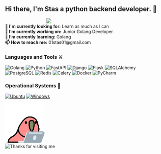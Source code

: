 <h2> Hi there, I'm Stas a python backend developer. 👋</h2>

<img align='right' src='https://media.giphy.com/media/kudIERso2pFiE/giphy.gif' width='370"'>
<br><strong>🙌 I'm currently looking for:</strong> Learn as much as I can
<br><strong>🔭 I’m currently working on:</strong> Junior Golang Developer
<br><strong>🌱 I’m currently learning:</strong> Golang
<br><strong>📫 How to reach me:</strong> 01stas01@gmail.com

<h3> Languages and Tools ⚔️</h3>
<p>
    <img alt="Golang" src="https://img.shields.io/badge/Golang-teal?style=flat-square&logo=Go&logoColor=teal&labelColor=white">
    <img alt="Python" src="https://camo.githubusercontent.com/66827c53581cfee18c55618697d74a3c6167932d3c1980fba2019ef7a3e553b0/68747470733a2f2f696d672e736869656c64732e696f2f62616467652f2d507974686f6e2d626c61636b3f7374796c653d666c61742d737175617265266c6f676f3d507974686f6e">
    <img alt="FastAPI" src="https://img.shields.io/badge/FastAPI-teal?style=flat-square&logo=fastapi&logoColor=teal&labelColor=white">
    <img alt="Django" src="https://img.shields.io/badge/Django-green?style=flat-square&logo=django&logoColor=green&labelColor=white">
    <img alt="Flask" src="https://img.shields.io/badge/Flask-grey?style=flat-square&logo=flask&logoColor=black&labelColor=grey">
    <img alt="SQLAlchemy" src="https://img.shields.io/badge/SQLAlchemy-teal?style=flat-square&logo=sqlalchemy">
    <img alt="PostgreSQL" src="https://img.shields.io/badge/PostgreSQL-blue?style=flat-square&logo=PostgreSQL&logoColor=blue&labelColor=white">
    <img alt="Redis" src="https://camo.githubusercontent.com/92044f5551739700b88958007d5fd5c5e192d442cfc43b55e704ef0d170a57dd/68747470733a2f2f696d672e736869656c64732e696f2f62616467652f2d52656469732d626c61636b3f7374796c653d666c61742d737175617265266c6f676f3d5265646973">
    <img alt="Celery" src="https://img.shields.io/badge/Celery-green?style=flat-square&logo=celery&logoColor=green&labelColor=white">
    <img alt="Docker" src="https://camo.githubusercontent.com/ca156fae6f17c9d7cafb8405da6793562780d051199be9460fc52d0f46ce7cdd/68747470733a2f2f696d672e736869656c64732e696f2f62616467652f2d446f636b65722d626c61636b3f7374796c653d666c61742d737175617265266c6f676f3d646f636b6572">
    <img alt="PyCharm" src="https://img.shields.io/badge/IDE-PyCharm-yellow?style=flat-square&logo=PyCharm&labelColor=black">
</p>

<h3> Operational Systems 🐧</h3>
<p>
      <a href="https://ubuntu.com/" target="_blank"><img alt="Ubuntu" src="https://img.shields.io/badge/Ubuntu-Focal%20Fossa-E95420?style=flat-square&logo=Ubuntu&logoColor=E95420"></a>
      <a href="https://www.microsoft.com/windows/" target="_blank"><img alt="Windows" src="https://img.shields.io/badge/Windows-10-00adef?style=flat-square&logo=windows&logoColor=00adef"></a>
</p>

<img src="https://raw.githubusercontent.com/ItsAnunesS/ItsAnunesS/main/src/img/parrots/laptop_parrot.gif"> 
<img align="right" height="120" alt="Thanks for visiting me" width="100%" src="https://raw.githubusercontent.com/BrunnerLivio/brunnerlivio/master/images/marquee.svg" />
